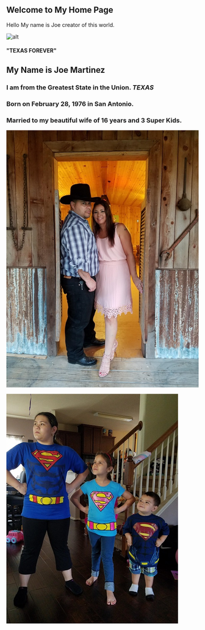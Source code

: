## Welcome to My Home Page
Hello My name is Joe creator of this world.

![alt](https://upload.wikimedia.org/wikipedia/commons/thumb/f/f7/Flag_of_Texas.svg/1200px-Flag_of_Texas.svg.png)

#### "TEXAS FOREVER"

## My Name is Joe Martinez


### I am from the Greatest State in the Union. ***TEXAS***

### Born on February 28, 1976 in San Antonio.

### Married to my beautiful wife of 16 years and 3 Super Kids.

![Cherie](Cherie.jpg)


![Kids](Kids.jpg)
